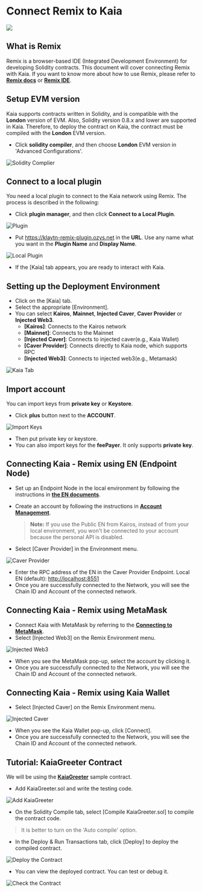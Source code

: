 # Connect Remix to Kaia

![](/img/banners/kaia-remix.png)

## What is Remix <a href="#what-is-remix" id="what-is-remix"></a>

Remix is a browser-based IDE (Integrated Development Environment) for developing Solidity contracts. This document will cover connecting Remix with Kaia. If you want to know more about how to use Remix, please refer to[ **Remix docs**](https://remix-ide.readthedocs.io/en/latest/) or [**Remix IDE**](https://remix.ethereum.org/).

## Setup EVM version <a href="#setup-evm-version" id="setup-evm-version"></a>

Kaia supports contracts written in Solidity, and is compatible with the **London** version of EVM. Also, Solidity version 0.8.x and lower are supported in Kaia. Therefore, to deploy the contract on Kaia, the contract must be compiled with the **London** EVM version.

- Click **solidity compiler**, and then choose **London** EVM version in 'Advanced Configurations'.

![Solidity Complier](/img/build/tutorials/remix-solidity-compiler.png)

## Connect to a local plugin <a href="#connect-to-a-local-plugin" id="connect-to-a-local-plugin"></a>

You need a local plugin to connect to the Kaia network using Remix. The process is described in the following:

- Click **plugin manager**, and then click **Connect to a Local Plugin**.

![Plugin](/img/build/tutorials/remix-environment-plugin.png)

- Put https://klaytn-remix-plugin.ozys.net in the **URL**. Use any name what you want in the **Plugin Name** and **Display Name**.

![Local Plugin](/img/build/tutorials/remix-local-plugin.png)

- If the \[Kaia] tab appears, you are ready to interact with Kaia.

## Setting up the Deployment Environment <a href="#setting-up-the-deployment-environment" id="setting-up-the-deployment-environment"></a>

- Click on the \[Kaia] tab.
- Select the appropriate \[Environment].
- You can select **Kairos**, **Mainnet**, **Injected Caver**, **Caver Provider** or **Injected Web3**.
  - **\[Kairos]**: Connects to the Kairos network
  - **\[Mainnet]**: Connects to the Mainnet
  - **\[Injected Caver]**: Connects to injected caver(e.g., Kaia Wallet)
  - **\[Caver Provider]**: Connects directly to Kaia node, which supports RPC
  - **\[Injected Web3]**: Connects to injected web3(e.g., Metamask)

![Kaia Tab](/img/build/tutorials/remix-klaytn-tab.png)

## Import account <a href="#import-account" id="import-account"></a>

You can import keys from **private key** or **Keystore**.

- Click **plus** button next to the **ACCOUNT**.

![Import Keys](/img/build/tutorials/remix-klaytn-import-account.png)

- Then put private key or keystore.
- You can also import keys for the **feePayer**. It only supports **private key**.

## Connecting Kaia - Remix using EN (Endpoint Node) <a href="#connecting-kaia-remix-using-en" id="connecting-kaia-remix-using-en"></a>

- Set up an Endpoint Node in the local environment by following the instructions in [**the EN documents**](../smart-contracts/deploy/ken.md#launch-an-en).
- Create an account by following the instructions in [**Account Management**](../get-started/account/managing-accounts.md).

  > **Note:** If you use the Public EN from Kairos, instead of from your local environment, you won't be connected to your account because the personal API is disabled.
- Select \[Caver Provider] in the Environment menu.

![Caver Provider](/img/build/tutorials/env-caver-provider.png)

- Enter the RPC address of the EN in the Caver Provider Endpoint. Local EN (default): [http://localhost:8551](http://localhost:8551/)
- Once you are successfully connected to the Network, you will see the Chain ID and Account of the connected network.

## Connecting Kaia - Remix using MetaMask <a href="#connecting-kaia-remix-using-metamask" id="connecting-kaia-remix-using-metamask"></a>

- Connect Kaia with MetaMask by referring to the [**Connecting to MetaMask**](connecting-metamask).
- Select \[Injected Web3] on the Remix Environment menu.

![Injected Web3](/img/build/tutorials/env-injected-web3.png)

- When you see the MetaMask pop-up, select the account by clicking it.
- Once you are successfully connected to the Network, you will see the Chain ID and Account of the connected network.

## Connecting Kaia - Remix using Kaia Wallet <a href="#connecting-kaia-remix-using-kaia-wallet" id="connecting-kaia-remix-using-kaia-wallet"></a>

- Select \[Injected Caver] on the Remix Environment menu.

![Injected Caver](/img/build/tutorials/env-injected-caver.png)

- When you see the Kaia Wallet pop-up, click \[Connect].
- Once you are successfully connected to the Network, you will see the Chain ID and Account of the connected network.

## Tutorial: KaiaGreeter Contract <a href="#tutorial-kaiagreeter-contract" id="tutorial-kaiagreeter-contract"></a>

We will be using the [**KaiaGreeter**](../smart-contracts/samples/kaiagreeter.md) sample contract.

- Add KaiaGreeter.sol and write the testing code.

![Add KaiaGreeter](/img/build/tutorials/remix-add-klaytngreeter.png)

- On the Solidity Compile tab, select \[Compile KaiaGreeter.sol] to compile the contract code.

> It is better to turn on the 'Auto compile' option.

- In the Deploy & Run Transactions tab, click \[Deploy] to deploy the compiled contract.

![Deploy the Contract](/img/build/tutorials/remix-deploy-run-tx.png)

- You can view the deployed contract. You can test or debug it.

![Check the Contract](/img/build/tutorials/remix-test-or-debug.png)
